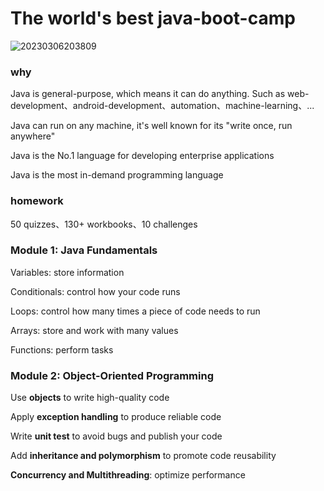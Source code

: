 # The world's best java-boot-camp

![20230306203809](https://aliyun-oss-lpj.oss-cn-qingdao.aliyuncs.com/images/by-clipboard/20230306203809.png)

### why

Java is general-purpose, which means it can do anything. Such as web-development、android-development、automation、machine-learning、...

Java can run on any machine, it's well known for its "write once, run anywhere"

Java is the No.1 language for developing enterprise applications

Java is the most in-demand programming language

### homework

50 quizzes、130+ workbooks、10 challenges

### Module 1: Java Fundamentals

Variables: store information

Conditionals: control how your code runs

Loops: control how many times a piece of code needs to run

Arrays: store and work with many values

Functions: perform tasks

### Module 2: Object-Oriented Programming

Use **objects** to write high-quality code

Apply **exception handling** to produce reliable code

Write **unit test** to avoid bugs and publish your code

Add **inheritance and polymorphism** to promote code reusability

**Concurrency and Multithreading**: optimize performance


